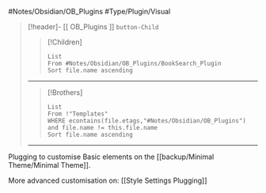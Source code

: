 #Notes/Obsidian/OB_Plugins  #Type/Plugin/Visual 
>[!header]- [[ OB_Plugins ]] `button-Child`  
>>[!Children] 
>>```dataview
>>List
>>From #Notes/Obsidian/OB_Plugins/BookSearch_Plugin 
>>Sort file.name ascending
>>```
>***
>
>>[!Brothers] 
>>```dataview
>>List
>>From !"Templates"
>>WHERE econtains(file.etags,"#Notes/Obsidian/OB_Plugins") and file.name != this.file.name
>>Sort file.name ascending
>>```
>***
>


Plugging to customise Basic elements on the [[backup/Minimal Theme/Minimal Theme]].

More advanced customisation on:   [[Style Settings Plugging]]
